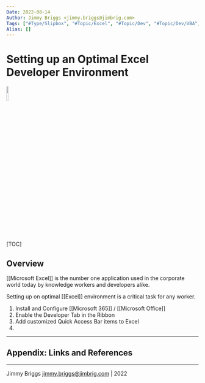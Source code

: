```yaml
---
Date: 2022-08-14
Author: Jimmy Briggs <jimmy.briggs@jimbrig.com>
Tags: ["#Type/Slipbox", "#Topic/Excel", "#Topic/Dev", "#Topic/Dev/VBA", "#Topic/Windows"]
Alias: []
---
```


# Setting up an Optimal Excel Developer Environment

<img src="https://thenfapost.com/wp-content/uploads/2020/09/Microsoft_Office_Excel.png" height="10%" width="10%" />

[TOC]

## Overview

[[Microsoft Excel]] is the number one application used in the corporate world today by knowledge workers and developers alike.

Setting up on optimal [[Excel]] environment is a critical task for any worker.

1. Install and Configure [[Microsoft 365]] / [[Microsoft Office]]
2. Enable the Developer Tab in the Ribbon
3. Add customized Quick Access Bar items to Excel
4. 

***

## Appendix: Links and References

***

Jimmy Briggs <jimmy.briggs@jimbrig.com> | 2022